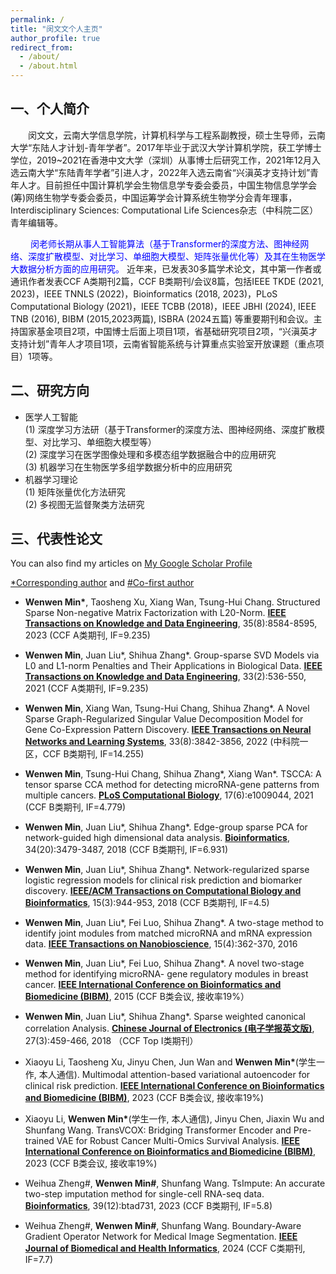 ```yaml
---
permalink: /
title: "闵文文个人主页"
author_profile: true
redirect_from: 
  - /about/
  - /about.html
---
```


<!--
以下内容是被注释。
1）改变字体的方式
<font face="楷体">
个人简介
</font>
2）
<font face="楷体" color="blue" size=5>这是蓝色5号楷体</font>
<font color="blue">  这是蓝色5号楷体 </font>
-->

## 一、个人简介
&emsp;&emsp;闵文文，云南大学信息学院，计算机科学与工程系副教授，硕士生导师，云南大学“东陆人才计划-青年学者”。2017年毕业于武汉大学计算机学院，获工学博士学位，2019~2021在香港中文大学（深圳）从事博士后研究工作，2021年12月入选云南大学“东陆青年学者”引进人才，2022年入选云南省“兴滇英才支持计划”青年人才。目前担任中国计算机学会生物信息学专委会委员，中国生物信息学学会 (筹)网络生物学专委会委员，中国运筹学会计算系统生物学分会青年理事，Interdisciplinary Sciences: Computational Life Sciences杂志（中科院二区）青年编辑等。<br>

&emsp;&emsp;<font color="blue"> 闵老师长期从事人工智能算法（基于Transformer的深度方法、图神经网络、深度扩散模型、对比学习、单细胞大模型、矩阵张量优化等）及其在生物医学大数据分析方面的应用研究。</font> 近年来，已发表30多篇学术论文，其中第一作者或通讯作者发表CCF A类期刊2篇，CCF B类期刊/会议8篇，包括IEEE TKDE (2021, 2023)，IEEE TNNLS (2022)，Bioinformatics (2018, 2023)，PLoS Computational Biology (2021)，IEEE TCBB (2018)，IEEE JBHI (2024), IEEE TNB (2016), BIBM (2015,2023两篇), ISBRA (2024五篇) 等重要期刊和会议。主持国家基金项目2项，中国博士后面上项目1项，省基础研究项目2项，“兴滇英才支持计划”青年人才项目1项，云南省智能系统与计算重点实验室开放课题（重点项目）1项等。

<!--近五年主要从事生物信息计算研究，主要课题为“面向癌症组学数据融合的智能方法研究”，提出了多种结构稀疏矩阵和深度学习智能算法，应用于整合分析多种癌症的多尺度组学数据，挖掘癌症异常生物分子功能模块，对于发现癌症靶标具有重要意义。围绕课题的关键科学问题，已取得良好的科研成果，发表20多篇学术论文，其中第一作者或通讯作者发表CCF A类期刊2篇，CCF B类期刊/会议8篇，包括IEEE TKDE (2021, 2023)，IEEE TNNLS 2022，Bioinformatics (2018, 2023)，PLoS Computational Biology 2021，IEEE TCBB 2018，IEEE TNB 2016等重要期刊，主持国家基金项目2项，中国博士后面上项目1项，省基础研究项目2项，“兴滇英才支持计划”青年人才项目1项，云南省智能系统与计算重点实验室开放课题（重点项目）1项等。
-->

## 二、研究方向
<!--
&emsp;&emsp;<font color="blue"> 闵文文老师长期从事人工智能算法（基于Transformer的深度方法、图神经网络、深度扩散模型、对比学习、单细胞大模型、矩阵张量优化等）及其在生物医学大数据分析方面的应用研究。</font>
主要研究方法如下：
-->
- 医学人工智能<br>
(1) 深度学习方法研（基于Transformer的深度方法、图神经网络、深度扩散模型、对比学习、单细胞大模型等）<br>
(2) 深度学习在医学图像处理和多模态组学数据融合中的应用研究<br>
(3) 机器学习在生物医学多组学数据分析中的应用研究<br>
- 机器学习理论<br> 
(1) 矩阵张量优化方法研究<br>
(2) 多视图无监督聚类方法研究<br> 

## 三、代表性论文
You can also find my articles on [My Google Scholar Profile](https://scholar.google.com/citations?user=0Uy0GnoAAAAJ&hl=en)

<u>*Corresponding author</u> and <u>#Co-first author</u>

<!-- 一个论文的基本格式 -->
- __Wenwen Min*__, Taosheng Xu, Xiang Wan, Tsung-Hui Chang.
  Structured Sparse Non-negative Matrix Factorization with L20-Norm.
  __<u>IEEE Transactions on Knowledge and Data Engineering</u>__,
  35(8):8584-8595, 2023
  (CCF A类期刊, IF=9.235)<br>
  
<!-- 论文2 --> 
- __Wenwen Min__, Juan Liu*, Shihua Zhang*.
  Group-sparse SVD Models via L0 and L1-norm Penalties and Their Applications in Biological Data.
  __<u>IEEE Transactions on Knowledge and Data Engineering</u>__, 
  33(2):536-550, 2021
  (CCF A类期刊, IF=9.235)<br>

- __Wenwen Min__, Xiang Wan, Tsung-Hui Chang, Shihua Zhang*.
  A Novel Sparse Graph-Regularized Singular Value Decomposition Model for Gene Co-Expression Pattern Discovery.
  __<u>IEEE Transactions on Neural Networks and Learning Systems</u>__,
  33(8):3842-3856, 2022
  (中科院一区，CCF B类期刊, IF=14.255)<br>
  
- __Wenwen Min__, Tsung-Hui Chang, Shihua Zhang*, Xiang Wan*. 
  TSCCA: A tensor sparse CCA method for detecting microRNA-gene patterns from multiple cancers. 
  __<u>PLoS Computational Biology</u>__, 
  17(6):e1009044, 2021 
  (CCF B类期刊, IF=4.779)

- __Wenwen Min__, Juan Liu*, Shihua Zhang*.
  Edge-group sparse PCA for network-guided high dimensional data analysis.
  __<u>Bioinformatics</u>__,
  34(20):3479-3487, 2018
  (CCF B类期刊, IF=6.931)

- __Wenwen Min__, Juan Liu*, Shihua Zhang*.
  Network-regularized sparse logistic regression models for clinical risk prediction and biomarker discovery.
    __<u>IEEE/ACM Transactions on Computational Biology and Bioinformatics</u>__,
  15(3):944-953, 2018
  (CCF B类期刊, IF=4.5)

- __Wenwen Min__, Juan Liu*, Fei Luo, Shihua Zhang*.
  A two-stage method to identify joint modules from matched microRNA and mRNA expression data.
    __<u>IEEE Transactions on Nanobioscience</u>__,
  15(4):362-370, 2016 

- __Wenwen Min__, Juan Liu*, Fei Luo, Shihua Zhang*.
  A novel two-stage method for identifying microRNA- gene regulatory modules in breast cancer.
    __<u>IEEE International Conference on Bioinformatics and Biomedicine (BIBM)</u>__, 2015 (CCF B类会议, 接收率19%）

- __Wenwen Min__, Juan Liu*, Shihua Zhang*.
  Sparse weighted canonical correlation Analysis.
  __<u>Chinese Journal of Electronics (电子学报英文版)</u>__,
  27(3):459-466, 2018 （CCF Top I类期刊）

- Xiaoyu Li, Taosheng Xu, Jinyu Chen, Jun Wan and __Wenwen Min*__(学生一作, 本人通信). 
  Multimodal attention-based variational autoencoder for clinical risk prediction. 
  __<u>IEEE International Conference on Bioinformatics and Biomedicine (BIBM)</u>__, 2023 (CCF B类会议, 接收率19%)

- Xiaoyu Li, __Wenwen Min*__(学生一作, 本人通信), Jinyu Chen, Jiaxin Wu and Shunfang Wang.
  TransVCOX: Bridging Transformer Encoder and Pre-trained VAE for Robust Cancer Multi-Omics Survival Analysis.
  __<u>IEEE International Conference on Bioinformatics and Biomedicine (BIBM)</u>__, 2023 (CCF B类会议, 接收率19%)

- Weihua Zheng#, __Wenwen Min#__, Shunfang Wang. TsImpute: An accurate two-step imputation method for single-cell RNA-seq data.
  __<u>Bioinformatics</u>__,
  39(12):btad731, 2023 (CCF B类期刊, IF=5.8)

- Weihua Zheng#, __Wenwen Min#__, Shunfang Wang. Boundary-Aware Gradient Operator Network for Medical Image Segmentation.
  __<u>IEEE Journal of Biomedical and Health Informatics</u>__,
  2024 (CCF C类期刊, IF=7.7)

